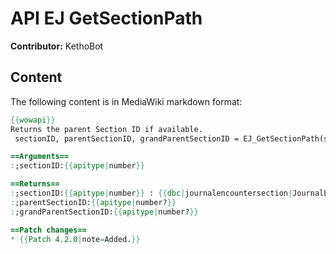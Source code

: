 # API EJ GetSectionPath

**Contributor:** KethoBot

## Content

The following content is in MediaWiki markdown format:

```mediawiki
{{wowapi}} 
Returns the parent Section ID if available.
 sectionID, parentSectionID, grandParentSectionID = EJ_GetSectionPath(sectionID)

==Arguments==
:;sectionID:{{apitype|number}}

==Returns==
:;sectionID:{{apitype|number}} : {{dbc|journalencountersection|JournalEncounterSection.ID}}
:;parentSectionID:{{apitype|number?}}
:;grandParentSectionID:{{apitype|number?}}

==Patch changes==
* {{Patch 4.2.0|note=Added.}}
```